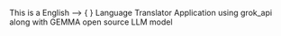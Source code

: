 This is a English --> { } Language Translator Application using grok_api along with GEMMA open source LLM model
